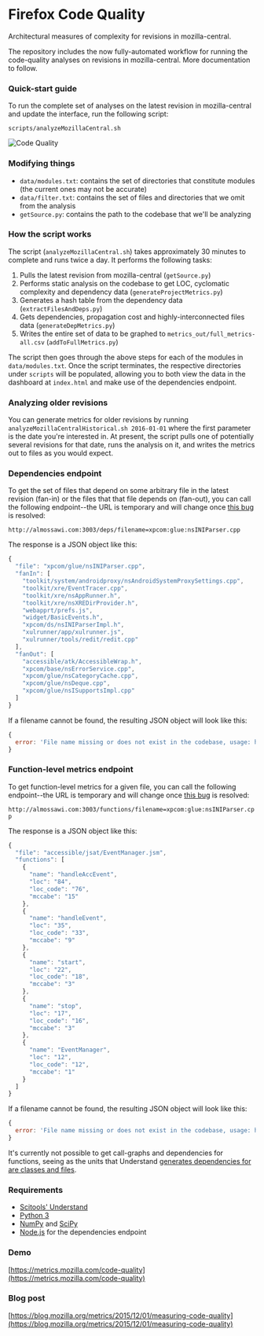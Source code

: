 # Firefox Code Quality
Architectural measures of complexity for revisions in mozilla-central.

The repository includes the now fully-automated workflow for running the code-quality analyses on revisions in mozilla-central.  More documentation to follow.

### Quick-start guide

To run the complete set of analyses on the latest revision in mozilla-central and update the interface, run the following script:

```
scripts/analyzeMozillaCentral.sh 
```

![Code Quality](https://dl.dropboxusercontent.com/u/20109708/code-quality.png "Code Quality")

### Modifying things
* ``data/modules.txt``: contains the set of directories that constitute modules (the current ones may not be accurate)
* ``data/filter.txt``: contains the set of files and directories that we omit from the analysis
* ``getSource.py``: contains the path to the codebase that we'll be analyzing

### How the script works
The script (``analyzeMozillaCentral.sh``) takes approximately 30 minutes to complete and runs twice a day. It performs the following tasks:

1. Pulls the latest revision from mozilla-central (``getSource.py``)
2. Performs static analysis on the codebase to get LOC, cyclomatic complexity and dependency data (``generateProjectMetrics.py``)
3. Generates a hash table from the dependency data (``extractFilesAndDeps.py``)
4. Gets dependencies, propagation cost and highly-interconnected files data (`generateDepMetrics.py`)
5. Writes the entire set of data to be graphed to ``metrics_out/full_metrics-all.csv`` (``addToFullMetrics.py``)

The script then goes through the above steps for each of the modules in ``data/modules.txt``. Once the script terminates, the respective directories under ``scripts`` will be populated, allowing you to both view the data in the dashboard at ``index.html`` and make use of the dependencies endpoint.

### Analyzing older revisions

You can generate metrics for older revisions by running ``analyzeMozillaCentralHistorical.sh 2016-01-01`` where the first parameter is the date you're interested in. At present, the script pulls one of potentially several revisions for that date, runs the analysis on it, and writes the metrics out to files as you would expect.

### Dependencies endpoint

To get the set of files that depend on some arbitrary file in the latest revision (fan-in) or the files that that file depends on (fan-out), you can call the following endpoint--the URL is temporary and will change once [this bug](https://bugzilla.mozilla.org/show_bug.cgi?id=1219410) is resolved:

``http://almossawi.com:3003/deps/filename=xpcom:glue:nsINIParser.cpp``

The response is a JSON object like this:

```javascript
{
  "file": "xpcom/glue/nsINIParser.cpp",
  "fanIn": [
    "toolkit/system/androidproxy/nsAndroidSystemProxySettings.cpp",
    "toolkit/xre/EventTracer.cpp",
    "toolkit/xre/nsAppRunner.h",
    "toolkit/xre/nsXREDirProvider.h",
    "webapprt/prefs.js",
    "widget/BasicEvents.h",
    "xpcom/ds/nsINIParserImpl.h",
    "xulrunner/app/xulrunner.js",
    "xulrunner/tools/redit/redit.cpp"
  ],
  "fanOut": [
    "accessible/atk/AccessibleWrap.h",
    "xpcom/base/nsErrorService.cpp",
    "xpcom/glue/nsCategoryCache.cpp",
    "xpcom/glue/nsDeque.cpp",
    "xpcom/glue/nsISupportsImpl.cpp"
  ]
}
```

If a filename cannot be found, the resulting JSON object will look like this:

```javascript
{
  error: 'File name missing or does not exist in the codebase, usage: https://metrics.mozilla.com/code-quality/dep/?filename=xpcom/glue/nsINIParser.cpp'
}
```

### Function-level metrics endpoint

To get function-level metrics for a given file, you can call the following endpoint--the URL is temporary and will change once [this bug](https://bugzilla.mozilla.org/show_bug.cgi?id=1219410) is resolved:

``http://almossawi.com:3003/functions/filename=xpcom:glue:nsINIParser.cpp``

The response is a JSON object like this:

```javascript
{
  "file": "accessible/jsat/EventManager.jsm",
  "functions": [
    {
      "name": "handleAccEvent",
      "loc": "84",
      "loc_code": "76",
      "mccabe": "15"
    },
    {
      "name": "handleEvent",
      "loc": "35",
      "loc_code": "33",
      "mccabe": "9"
    },
    {
      "name": "start",
      "loc": "22",
      "loc_code": "18",
      "mccabe": "3"
    },
    {
      "name": "stop",
      "loc": "17",
      "loc_code": "16",
      "mccabe": "3"
    },
    {
      "name": "EventManager",
      "loc": "12",
      "loc_code": "12",
      "mccabe": "1"
    }
  ]
}
```

If a filename cannot be found, the resulting JSON object will look like this:

```javascript
{
  error: 'File name missing or does not exist in the codebase, usage: http://almossawi.com:3003/functions/filename=accessible:jsat:EventManager.jsm'
}
```

It's currently not possible to get call-graphs and dependencies for functions, seeing as the units that Understand [generates dependencies for are classes and files](https://scitools.com/documents/manuals/python/understand.html#Ent-depends).

### Requirements

* [Scitools' Understand](http://scitools.com)
* [Python 3](https://www.python.org/) 
* [NumPy](http://www.numpy.org) and [SciPy](http://www.scipy.org/)
* [Node.js](https://nodejs.org/en/) for the dependencies endpoint
 

### Demo
[https://metrics.mozilla.com/code-quality](https://metrics.mozilla.com/code-quality)

### Blog post
[https://blog.mozilla.org/metrics/2015/12/01/measuring-code-quality](https://blog.mozilla.org/metrics/2015/12/01/measuring-code-quality)
